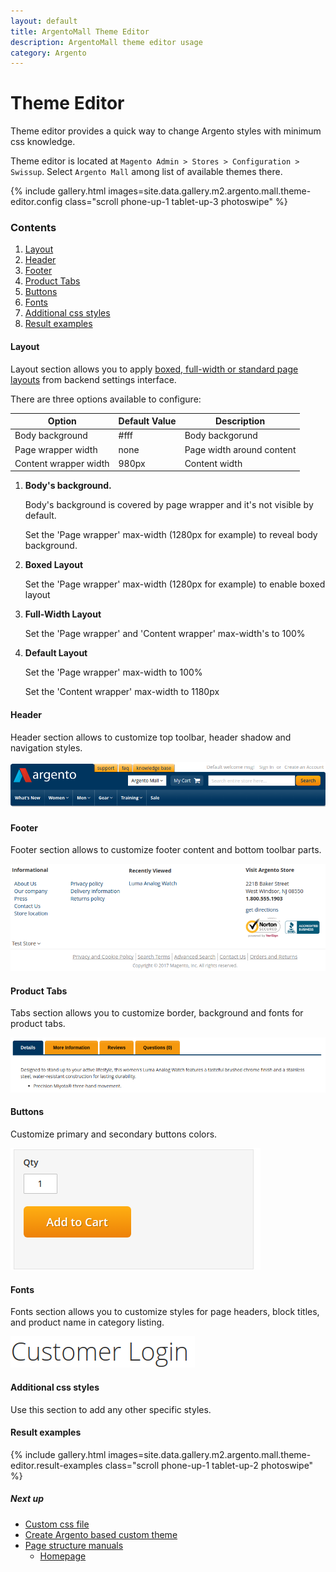 ```yaml
---
layout: default
title: ArgentoMall Theme Editor
description: ArgentoMall theme editor usage
category: Argento
---
```


# Theme Editor

Theme editor provides a quick way to change Argento styles with minimum css
knowledge.

Theme editor is located at
`Magento Admin > Stores > Configuration > Swissup`. Select `Argento Mall` among list of available themes there.

{% include gallery.html images=site.data.gallery.m2.argento.mall.theme-editor.config class="scroll phone-up-1 tablet-up-3 photoswipe" %}

### Contents

 1. [Layout](#layout)
 2. [Header](#header)
 3. [Footer](#footer)
 4. [Product Tabs](#product-tabs)
 5. [Buttons](#buttons)
 6. [Fonts](#fonts)
 7. [Additional css styles](#additional-css-styles)
 7. [Result examples](#result-examples)

#### Layout

Layout section allows you to apply
[boxed, full-width or standard page layouts](/m2/argento/customization/boxed-full-width-and-standard-layout-types/)
from backend settings interface.

There are three options available to configure:

Option | Default Value | Description
-------|---------------|------------
Body background | #fff | Body backgorund
Page wrapper width | none | Page width around content
Content wrapper width | 980px | Content width

 1. **Body's background.**

    Body's background is covered by page wrapper and it's not visible by default.

    Set the 'Page wrapper' max-width (1280px for example) to reveal body background.

 2. **Boxed Layout**

    Set the 'Page wrapper' max-width (1280px for example) to enable boxed layout

 3. **Full-Width Layout**

    Set the 'Page wrapper' and 'Content wrapper' max-width's to 100%

 4. **Default Layout**

    Set the 'Page wrapper' max-width to 100%

    Set the 'Content wrapper' max-width to 1180px

#### Header

Header section allows to customize top toolbar, header shadow and
navigation styles.

![Argento Pure2 Header Structure](/images/m2/argento/mall/theme-editor/header.png)

#### Footer

Footer section allows to customize footer content and bottom toolbar parts.

![Argento Pure2 Footer Structure](/images/m2/argento/mall/theme-editor/footer.png)

#### Product Tabs

Tabs section allows you to customize border, background and fonts for product tabs.

![Product tabs](/images/m2/argento/mall/theme-editor/tabs.png)

#### Buttons

Customize primary and secondary buttons colors.

![Primary button](/images/m2/argento/mall/theme-editor/button.png)

#### Fonts

Fonts section allows you to customize styles for page headers, block titles,
and product name in category listing.

![Product name font](/images/m2/argento/mall/theme-editor/fonts.png)

#### Additional css styles

Use this section to add any other specific styles.

#### Result examples

{% include gallery.html images=site.data.gallery.m2.argento.mall.theme-editor.result-examples class="scroll phone-up-1 tablet-up-2 photoswipe" %}

##### Next up

 -  [Custom css file](/m2/argento/customization/custom-css/)
 -  [Create Argento based custom theme](/m2/argento/customization/custom-theme/)
 -  [Page structure manuals](/m2/argento/mall/page-structure/)
    -  [Homepage](/m2/argento/mall/page-structure/homepage/)
